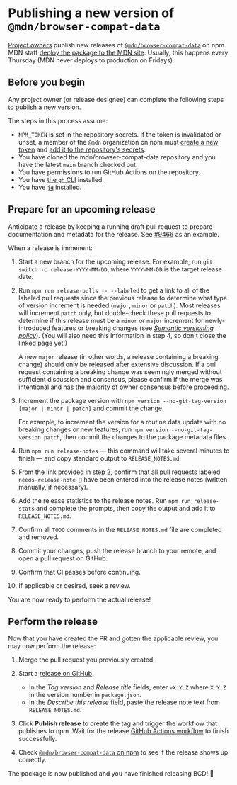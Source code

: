 # Publishing a new version of `@mdn/browser-compat-data`

[Project owners](/GOVERNANCE.md#owners) publish new releases of [`@mdn/browser-compat-data`](https://www.npmjs.com/package/@mdn/browser-compat-data) on npm.
MDN staff [deploy the package to the MDN site](contributing.md#updating-compatibility-tables-on-mdn).
Usually, this happens every Thursday (MDN never deploys to production on Fridays).

## Before you begin

Any project owner (or release designee) can complete the following steps to publish a new version.

The steps in this process assume:

- `NPM_TOKEN` is set in the repository secrets. If the token is invalidated or unset, a member of the `@mdn` organization on npm must [create a new token](https://docs.npmjs.com/creating-and-viewing-authentication-tokens) and [add it to the repository's secrets](https://docs.github.com/en/actions/configuring-and-managing-workflows/creating-and-storing-encrypted-secrets#creating-encrypted-secrets-for-a-repository).
- You have cloned the mdn/browser-compat-data repository and you have the latest `main` branch checked out.
- You have permissions to run GitHub Actions on the repository.
- You have [the `gh` CLI](https://cli.github.com/) installed.
- You have [`jq`](https://stedolan.github.io/jq/) installed.

## Prepare for an upcoming release

Anticipate a release by keeping a running draft pull request to prepare documentation and metadata for the release. See [#9466](https://github.com/mdn/browser-compat-data/pull/9466) as an example.

When a release is immenent:

1. Start a new branch for the upcoming release. For example, run `git switch -c release-YYYY-MM-DD`, where `YYYY-MM-DD` is the target release date.

2. Run `npm run release-pulls -- --labeled` to get a link to all of the labeled pull requests since the previous release to determine what type of version increment is needed (`major`, `minor` or `patch`). Most releases will increment `patch` only, but double-check these pull requests to determine if this release must be a `minor` or `major` increment for newly-introduced features or breaking changes (see [_Semantic versioning policy_](../README.md#semantic-versioning-policy)). (You will also need this information in step 4, so don't close the linked page yet!)

   A new `major` release (in other words, a release containing a breaking change) should only be released after extensive discussion. If a pull request containing a breaking change was seemingly merged without sufficient discussion and consensus, please confirm if the merge was intentional and has the majority of owner consensus before proceeding.

3. Increment the package version with `npm version --no-git-tag-version [major | minor | patch]` and commit the change.

   For example, to increment the version for a routine data update with no breaking changes or new features, run `npm version --no-git-tag-version patch`, then commit the changes to the package metadata files.

4. Run `npm run release-notes` — this command will take several minutes to finish — and copy standard output to `RELEASE_NOTES.md`.

5. From the link provided in step 2, confirm that all pull requests labeled `needs-release-note 📰` have been entered into the release notes (written manually, if necessary).

6. Add the release statistics to the release notes. Run `npm run release-stats` and complete the prompts, then copy the output and add it to `RELEASE_NOTES.md`.

7. Confirm all `TODO` comments in the `RELEASE_NOTES.md` file are completed and removed.

8. Commit your changes, push the release branch to your remote, and open a pull request on GitHub.

9. Confirm that CI passes before continuing.

10. If applicable or desired, seek a review.

You are now ready to perform the actual release!

## Perform the release

Now that you have created the PR and gotten the applicable review, you may now perform the release:

1. Merge the pull request you previously created.

2. Start a [release on GitHub](https://github.com/mdn/browser-compat-data/releases).

   - In the _Tag version_ and _Release title_ fields, enter `vX.Y.Z` where `X.Y.Z` in the version number in `package.json`.
   - In the _Describe this release_ field, paste the release note text from `RELEASE_NOTES.md`.

3. Click **Publish release** to create the tag and trigger the workflow that publishes to npm. Wait for the release [GitHub Actions workflow](https://github.com/mdn/browser-compat-data/actions) to finish successfully.

4. Check [`@mdn/browser-compat-data` on npm](https://www.npmjs.com/package/@mdn/browser-compat-data) to see if the release shows up correctly.

The package is now published and you have finished releasing BCD! 🎉
